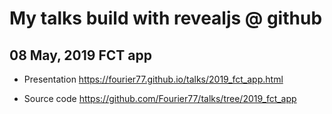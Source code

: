 # My talks build with revealjs @ github

## 08 May, 2019 FCT app

- Presentation
https://fourier77.github.io/talks/2019_fct_app.html

- Source code
https://github.com/Fourier77/talks/tree/2019_fct_app

